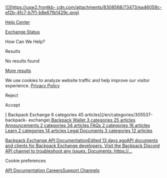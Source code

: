 [![](https://usw2.frontkb-
cdn.com/attachments/8308568/73473/ea46059c-ef2b-4fc7-b7f1-b8e67fb1429c.png)](/en)

[Help Center](/en)

[Exchange Status](https://status.backpack.exchange/)

How Can We Help?

Results

No results found

[More results ](/en/search)

We use cookies to analyze website traffic and help improve our visitor
experience. [Privacy
Policy](https://support.backpack.exchange/en/articles/484353)

Reject

Accept

[ Backpack Exchange 6 categories 45 articles](/en/categories/305537-backpack-
exchange)[ Backpack Wallet 3 categories 25
articles](/en/categories/305601-backpack-wallet)[ Announcements 2 categories
34 articles](/en/categories/145537-announcements)[ FAQs 2 categories 16
articles](/en/categories/337537-faqs)[ Learn 2 categories 14
articles](/en/categories/305729-learn)[ Legal Documents 3 categories 12
articles](/en/categories/305665-legal-documents)

[Backpack Exchange API DocumentationEdited 13 days agoAPI documents and
clients for Backpack Exchange developers. Visit the Backpack Discord API
channel to troubleshoot any issues. Documents:
https://...](/en/articles/1988481)

Cookie preferences

[ ](https://twitter.com/Backpack)[
](https://www.linkedin.com/company/backpackexchange)

[API Documentation
](https://docs.backpack.exchange/)[Careers](https://www.notion.so/7c1995182f4a491ba8a9501ee15cbd01?v=0604ca8976fa4e5e81c5494f7c95abc4)[Support
Channels](https://linktr.ee/backpacksupportchannels)

